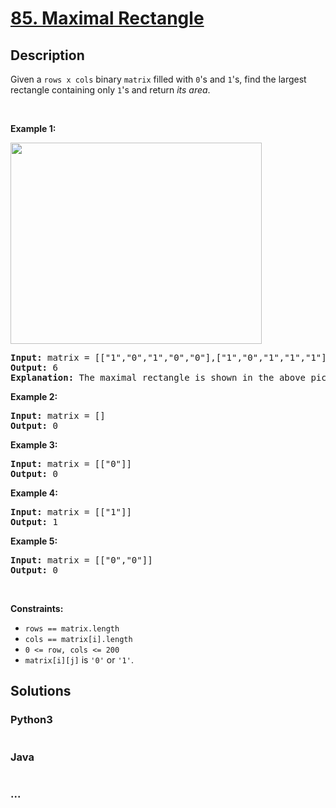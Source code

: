 # [85. Maximal Rectangle](https://leetcode.com/problems/maximal-rectangle)



## Description

<p>Given a <code>rows x cols</code>&nbsp;binary <code>matrix</code> filled with <code>0</code>&#39;s and <code>1</code>&#39;s, find the largest rectangle containing only <code>1</code>&#39;s and return <em>its area</em>.</p>

<p>&nbsp;</p>
<p><strong>Example 1:</strong></p>
<img alt="" src="https://cdn.jsdelivr.net/gh/yanglr/leetcode-ac@master/assets/0000-0099/0085.Maximal%20Rectangle/images/maximal.jpg" style="width: 402px; height: 322px;" />
<pre>
<strong>Input:</strong> matrix = [[&quot;1&quot;,&quot;0&quot;,&quot;1&quot;,&quot;0&quot;,&quot;0&quot;],[&quot;1&quot;,&quot;0&quot;,&quot;1&quot;,&quot;1&quot;,&quot;1&quot;],[&quot;1&quot;,&quot;1&quot;,&quot;1&quot;,&quot;1&quot;,&quot;1&quot;],[&quot;1&quot;,&quot;0&quot;,&quot;0&quot;,&quot;1&quot;,&quot;0&quot;]]
<strong>Output:</strong> 6
<strong>Explanation:</strong> The maximal rectangle is shown in the above picture.
</pre>

<p><strong>Example 2:</strong></p>

<pre>
<strong>Input:</strong> matrix = []
<strong>Output:</strong> 0
</pre>

<p><strong>Example 3:</strong></p>

<pre>
<strong>Input:</strong> matrix = [[&quot;0&quot;]]
<strong>Output:</strong> 0
</pre>

<p><strong>Example 4:</strong></p>

<pre>
<strong>Input:</strong> matrix = [[&quot;1&quot;]]
<strong>Output:</strong> 1
</pre>

<p><strong>Example 5:</strong></p>

<pre>
<strong>Input:</strong> matrix = [[&quot;0&quot;,&quot;0&quot;]]
<strong>Output:</strong> 0
</pre>

<p>&nbsp;</p>
<p><strong>Constraints:</strong></p>

<ul>
	<li><code>rows == matrix.length</code></li>
	<li><code>cols == matrix[i].length</code></li>
	<li><code>0 &lt;= row, cols &lt;= 200</code></li>
	<li><code>matrix[i][j]</code> is <code>&#39;0&#39;</code> or <code>&#39;1&#39;</code>.</li>
</ul>


## Solutions

<!-- tabs:start -->

### **Python3**

```python

```

### **Java**

```java

```

### **...**

```

```

<!-- tabs:end -->
